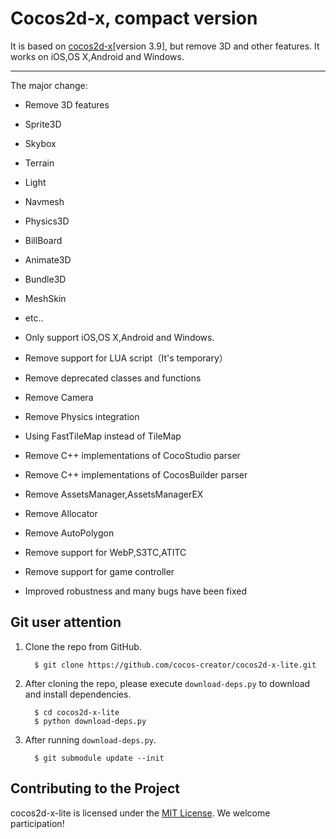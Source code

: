 Cocos2d-x, compact version
==========================

It is based on [cocos2d-x](https://github.com/cocos2d/cocos2d-x)[version 3.9], but remove 3D and other features. It works on iOS,OS X,Android and Windows. 

------------------------------------------------

The major change:

- Remove 3D features
 - Sprite3D
 - Skybox
 - Terrain
 - Light
 - Navmesh
 - Physics3D
 - BillBoard
 - Animate3D
 - Bundle3D
 - MeshSkin
 - etc..

- Only support iOS,OS X,Android and Windows.
- Remove support for LUA script（It's temporary）
- Remove deprecated classes and functions
- Remove Camera
- Remove Physics integration
- Using FastTileMap instead of TileMap
- Remove C++ implementations of CocoStudio parser
- Remove C++ implementations of CocosBuilder parser
- Remove AssetsManager,AssetsManagerEX
- Remove Allocator
- Remove AutoPolygon
- Remove support for WebP,S3TC,ATITC
- Remove support for game controller
- Improved robustness and many bugs have been fixed

Git user attention
-----------------------

1. Clone the repo from GitHub.

         $ git clone https://github.com/cocos-creator/cocos2d-x-lite.git

2. After cloning the repo, please execute `download-deps.py` to download and install dependencies.

         $ cd cocos2d-x-lite
         $ python download-deps.py

3. After running `download-deps.py`.

         $ git submodule update --init
         
Contributing to the Project
--------------------------------

cocos2d-x-lite is licensed under the [MIT License](https://opensource.org/licenses/MIT). We welcome participation!
